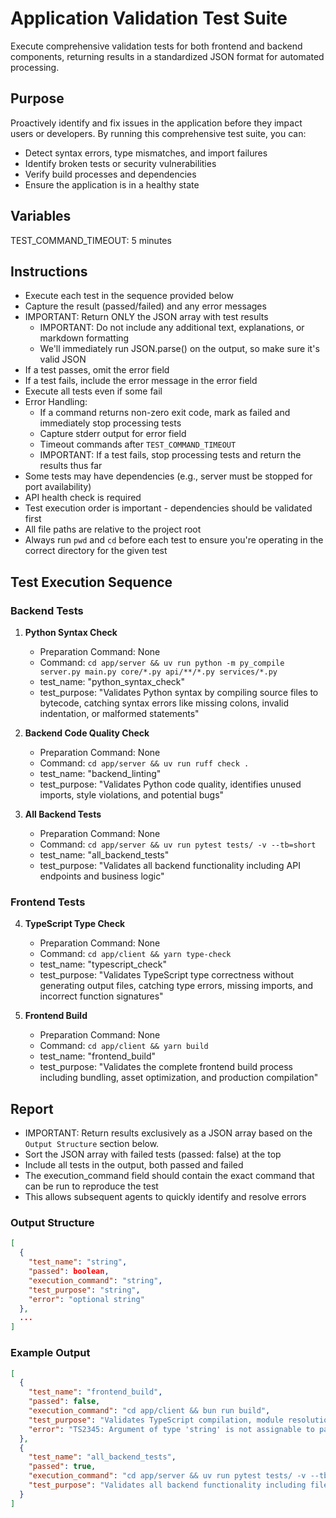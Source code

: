 # Application Validation Test Suite

Execute comprehensive validation tests for both frontend and backend components, returning results in a standardized JSON format for automated processing.

## Purpose

Proactively identify and fix issues in the application before they impact users or developers. By running this comprehensive test suite, you can:
- Detect syntax errors, type mismatches, and import failures
- Identify broken tests or security vulnerabilities  
- Verify build processes and dependencies
- Ensure the application is in a healthy state

## Variables

TEST_COMMAND_TIMEOUT: 5 minutes

## Instructions

- Execute each test in the sequence provided below
- Capture the result (passed/failed) and any error messages
- IMPORTANT: Return ONLY the JSON array with test results
  - IMPORTANT: Do not include any additional text, explanations, or markdown formatting
  - We'll immediately run JSON.parse() on the output, so make sure it's valid JSON
- If a test passes, omit the error field
- If a test fails, include the error message in the error field
- Execute all tests even if some fail
- Error Handling:
  - If a command returns non-zero exit code, mark as failed and immediately stop processing tests
  - Capture stderr output for error field
  - Timeout commands after `TEST_COMMAND_TIMEOUT`
  - IMPORTANT: If a test fails, stop processing tests and return the results thus far
- Some tests may have dependencies (e.g., server must be stopped for port availability)
- API health check is required
- Test execution order is important - dependencies should be validated first
- All file paths are relative to the project root
- Always run `pwd` and `cd` before each test to ensure you're operating in the correct directory for the given test

## Test Execution Sequence

### Backend Tests

1. **Python Syntax Check**
   - Preparation Command: None
   - Command: `cd app/server && uv run python -m py_compile server.py main.py core/*.py api/**/*.py services/*.py`
   - test_name: "python_syntax_check"
   - test_purpose: "Validates Python syntax by compiling source files to bytecode, catching syntax errors like missing colons, invalid indentation, or malformed statements"

2. **Backend Code Quality Check**
   - Preparation Command: None
   - Command: `cd app/server && uv run ruff check .`
   - test_name: "backend_linting"
   - test_purpose: "Validates Python code quality, identifies unused imports, style violations, and potential bugs"

3. **All Backend Tests**
   - Preparation Command: None
   - Command: `cd app/server && uv run pytest tests/ -v --tb=short`
   - test_name: "all_backend_tests"
   - test_purpose: "Validates all backend functionality including API endpoints and business logic"

### Frontend Tests

4. **TypeScript Type Check**
   - Preparation Command: None
   - Command: `cd app/client && yarn type-check`
   - test_name: "typescript_check"
   - test_purpose: "Validates TypeScript type correctness without generating output files, catching type errors, missing imports, and incorrect function signatures"

5. **Frontend Build**
   - Preparation Command: None
   - Command: `cd app/client && yarn build`
   - test_name: "frontend_build"
   - test_purpose: "Validates the complete frontend build process including bundling, asset optimization, and production compilation"

## Report

- IMPORTANT: Return results exclusively as a JSON array based on the `Output Structure` section below.
- Sort the JSON array with failed tests (passed: false) at the top
- Include all tests in the output, both passed and failed
- The execution_command field should contain the exact command that can be run to reproduce the test
- This allows subsequent agents to quickly identify and resolve errors

### Output Structure

```json
[
  {
    "test_name": "string",
    "passed": boolean,
    "execution_command": "string",
    "test_purpose": "string",
    "error": "optional string"
  },
  ...
]
```

### Example Output

```json
[
  {
    "test_name": "frontend_build",
    "passed": false,
    "execution_command": "cd app/client && bun run build",
    "test_purpose": "Validates TypeScript compilation, module resolution, and production build process for the frontend application",
    "error": "TS2345: Argument of type 'string' is not assignable to parameter of type 'number'"
  },
  {
    "test_name": "all_backend_tests",
    "passed": true,
    "execution_command": "cd app/server && uv run pytest tests/ -v --tb=short",
    "test_purpose": "Validates all backend functionality including file processing, SQL security, LLM integration, and API endpoints"
  }
]
```